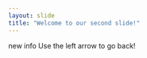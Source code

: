 ```yaml
---
layout: slide
title: "Welcome to our second slide!"
---
```

new info
Use the left arrow to go back!

